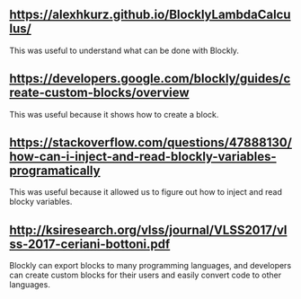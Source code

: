 ## https://alexhkurz.github.io/BlocklyLambdaCalculus/
This was useful to understand what can be done with Blockly.

## https://developers.google.com/blockly/guides/create-custom-blocks/overview
This was useful because it shows how to create a block. 
## https://stackoverflow.com/questions/47888130/how-can-i-inject-and-read-blockly-variables-programatically
This was useful because it allowed us to figure out how to inject and read blocky variables.

## http://ksiresearch.org/vlss/journal/VLSS2017/vlss-2017-ceriani-bottoni.pdf
Blockly can export blocks to many programming languages, and developers can create custom blocks for their users and easily convert code to other languages. 
